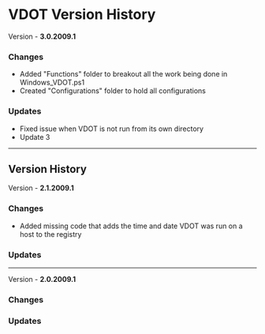# VDOT Version History

Version - **3.0.2009.1**
### Changes
* Added "Functions" folder to breakout all the work being done in Windows_VDOT.ps1
* Created "Configurations" folder to hold all configurations

### Updates
* Fixed issue when VDOT is not run from its own directory
* Update 3
___

## Version History

Version - **2.1.2009.1**
### Changes
* Added missing code that adds the time and date VDOT was run on a host to the registry

### Updates
___

Version - **2.0.2009.1**
### Changes

### Updates


